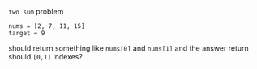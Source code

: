 `two sum` problem

```
nums = [2, 7, 11, 15]
target = 9
```

should return something like `nums[0]` and `nums[1]`
and the answer return should `[0,1]` indexes?
